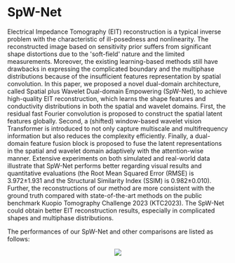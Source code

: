# SpW-Net

Electrical Impedance Tomography (EIT) reconstruction is a typical inverse problem with the characteristic of ill-posedness and nonlinearity. The reconstructed image based on sensitivity prior suffers from significant shape distortions due to the 'soft-field' nature and the limited measurements. Moreover, the existing learning-based methods still have drawbacks in expressing the complicated boundary and the multiphase distributions because of the insufficient features representation by spatial convolution. In this paper, we proposed a novel dual-domain architecture, called Spatial plus Wavelet Dual-domain Empowering (SpW-Net), to achieve high-quality EIT reconstruction, which learns the shape features and conductivity distributions in both the spatial and wavelet domains. First, the residual fast Fourier convolution is proposed to construct the spatial latent features globally. Second, a (shifted) window-based wavelet vision Transformer is introduced to not only capture multiscale and multifrequency information but also reduces the complexity efficiently. Finally, a dual-domain feature fusion block is proposed to fuse the latent representations in the spatial and wavelet domain adaptively with the attention-wise manner. Extensive experiments on both simulated and real-world data illustrate that SpW-Net performs better regarding visual results and quantitative evaluations (the Root Mean Squared Error (RMSE) is 3.972±1.931 and the Structural Similarity Index (SSIM) is 0.982±0.010). Further, the reconstructions of our method are more consistent with the ground truth compared with state-of-the-art methods on the public benchmark Kuopio Tomography Challenge 2023 (KTC2023). The SpW-Net could obtain better EIT reconstruction results, especially in complicated shapes and multiphase distributions.

The performances of our SpW-Net and other comparisons are listed as follows:
<div align="center">
  <img src="https://github.com/Wangzc420/SpW-Net/blob/main/Image/Overall%20Performance.png">
</div>




